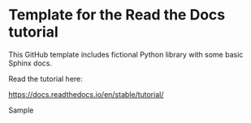 # Template for the Read the Docs tutorial

This GitHub template includes fictional Python library
with some basic Sphinx docs.

Read the tutorial here:

https://docs.readthedocs.io/en/stable/tutorial/

Sample
